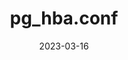 ---
title: pg_hba.conf
date: 2023-03-16
authors: [dbalucas]
description: >
  {{ description }}
categories:
  - postgres
  - config
tags:
    - pg
---